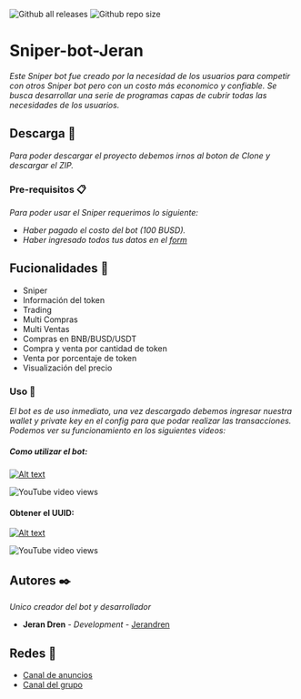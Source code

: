 ![Github all releases](https://img.shields.io/github/downloads/Jerandren/Sniper-bot-Jeran/total)
![Github repo size](https://img.shields.io/github/repo-size/Jerandren/Sniper-bot-jeran)

# Sniper-bot-Jeran
_Este Sniper bot fue creado por la necesidad de los usuarios para competir con otros Sniper bot pero con un costo más economico y confiable. Se busca desarrollar una serie de programas capas de cubrir todas las necesidades de los usuarios._

## Descarga 🚀
_Para poder descargar el proyecto debemos irnos al boton de Clone y descargar el ZIP._

### Pre-requisitos 📋
_Para poder usar el Sniper requerimos lo siguiente:_


* _Haber pagado el costo del bot (100 BUSD)._
* _Haber ingresado todos tus datos en el [form](https://forms.gle/b8xybpjWR59bAryH6)_


## Fucionalidades 📖

* Sniper
* Información del token
* Trading
* Multi Compras
* Multi Ventas
* Compras en BNB/BUSD/USDT
* Compra y venta por cantidad de token
* Venta por porcentaje de token
* Visualización del precio

### Uso 🔧
_El bot es de uso inmediato, una vez descargado debemos ingresar nuestra wallet y private key en el config para que podar realizar las transacciones. Podemos ver su funcionamiento en los siguientes videos:_

##### Como utilizar el bot: 

[![Alt text](https://img.youtube.com/vi/ABEI3JNMaIU/0.jpg)](https://www.youtube.com/watch?v=ABEI3JNMaIU)

![YouTube video views](https://img.shields.io/youtube/views/ABEI3JNMaIU?style=social)
#### Obtener el UUID:

[![Alt text](https://img.youtube.com/vi/TOdPwlhkg2A/0.jpg)](https://www.youtube.com/watch?v=TOdPwlhkg2A)

![YouTube video views](https://img.shields.io/youtube/views/TOdPwlhkg2A?style=social)

## Autores ✒️
_Unico creador del bot y desarrollador_
* **Jeran Dren** - *Development* - [Jerandren](https://github.com/Jerandren)

## Redes 👥
* [Canal de anuncios](https://t.me/SniperJeran)
* [Canal del grupo](https://t.me/Sniper_bot_Jeran)
